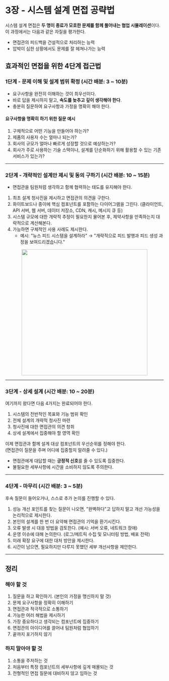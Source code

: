# 3장 - 시스템 설계 면접 공략법

시스템 설계 면접은 **두 명이 종료가 모호한 문제를 함께 풀어내는 협업 시뮬레이션**이다.  
이 과정에서는 다음과 같은 자질을 평가한다.

- 면접관의 피드백을 건설적으로 처리하는 능력
- 압박이 심한 상황에서도 문제를 잘 헤쳐나가는 능력

## 효과적인 면접을 위한 4단계 접근법

### 1단계 - 문제 이해 및 설계 범위 확정 (시간 배분: 3 ~ 10분)

- 요구사항을 완전히 이해하는 것이 최우선이다.  
- 바로 답을 제시하지 말고, **속도를 늦추고 깊이 생각해야 한다**.  
- 충분히 질문하여 요구사항과 가정을 명확히 해야 한다.

#### 요구사항을 명확히 하기 위한 질문 예시
1. 구체적으로 어떤 기능을 만들어야 하는가?
2. 제품의 사용자 수는 얼마나 되는가?
3. 회사의 규모가 얼마나 빠르게 성장할 것으로 예상하는가?
4. 회사가 주로 사용하는 기술 스택이나, 설계를 단순화하기 위해 활용할 수 있는 기존 서비스가 있는가?

---

### 2단계 - 개략적인 설계안 제시 및 동의 구하기 (시간 배분: 10 ~ 15분)

- 면접관을 팀원처럼 생각하고 함께 협력하는 태도를 유지해야 한다.
  
1. 최초 설계 청사진을 제시하고 면접관의 의견을 구한다.  
2. 화이트보드나 종이에 핵심 컴포넌트를 포함하는 다이어그램을 그린다. (클라이언트, API 서버, 웹 서버, 데이터 저장소, CDN, 캐시, 메시지 큐 등)  
3. 시스템 규모에 대한 개략적 추정이 필요한지 물어본 후, 제약사항을 만족하는지 대략적으로 계산해본다.  
4. 가능하면 구체적인 사용 사례도 제시한다.  
   - 예시: "뉴스 피드 시스템을 설계하라" → "개략적으로 피드 발행과 피드 생성 과정을 보여드리겠습니다."

<p align="center">
  <img src="https://github.com/user-attachments/assets/25f9d09b-2b13-4209-89ce-7d55ddc1f35d" width="400px">
</p>

---

### 3단계 - 상세 설계 (시간 배분: 10 ~ 20분)

여기까지 왔다면 다음 4가지는 완료되어야 한다.
1. 시스템의 전반적인 목표와 기능 범위 확인
2. 전체 설계의 개략적 청사진 마련
3. 청사진에 대한 면접관의 의견 청취
4. 상세 설계에서 집중해야 할 영역 확인

이제 면접관과 함께 설계 대상 컴포넌트의 우선순위를 정해야 한다.  
(면접관이 질문을 주며 어디에 집중할지 알려줄 수 있다.)

- 면접관에게 대답할 때는 **긍정적 신호**를 줄 수 있도록 집중한다.
- 불필요한 세부사항에 시간을 소비하지 않도록 주의한다.

---

### 4단계 - 마무리 (시간 배분: 3 ~ 5분)

후속 질문이 들어오거나, 스스로 추가 논의를 진행할 수 있다.

1. 성능 개선 포인트를 찾는 질문이 나오면, "완벽하다"고 답하지 말고 개선 가능성을 논리적으로 제시한다.
2. 본인의 설계를 한 번 더 요약해 면접관의 기억을 환기시킨다.
3. 오류 발생 시 대응 방법을 검토한다. (예시: 서버 오류, 네트워크 장애)
4. 운영 이슈에 대해 논의한다. (로그/메트릭 수집 및 모니터링 방법, 배포 전략)
5. 미래 확장 요구에 대한 대처 방안을 제시한다.
6. 시간이 남으면, 필요하지만 다루지 못했던 세부 개선사항을 제안한다.

---

## 정리

### 해야 할 것
1. 질문을 하고 확인하기. (본인의 가정을 맹신하지 말 것)
2. 문제 요구사항을 정확히 이해하기
3. 면접관과 적극적으로 소통하기
4. 가능한 여러 해법을 제시하기
5. 가장 중요하다고 생각되는 컴포넌트에 집중하기
6. 면접관의 아이디어를 끌어내 팀원처럼 협업하기
7. 끝까지 포기하지 않기

### 하지 말아야 할 것
1. 소통을 주저하는 것
2. 처음부터 특정 컴포넌트의 세부사항에 깊게 매몰되는 것
3. 전형적인 면접 질문에 대비하지 않고 임하는 것
